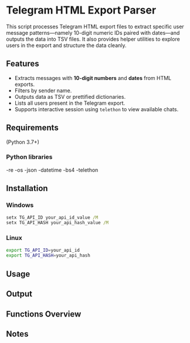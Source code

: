 
# Telegram HTML Export Parser

This script processes Telegram HTML export files to extract specific user message patterns—namely 10-digit numeric IDs paired with dates—and outputs the data into TSV files. It also provides helper utilities to explore users in the export and structure the data cleanly.

## Features

* Extracts messages with **10-digit numbers** and **dates** from HTML exports.
* Filters by sender name.
* Outputs data as TSV or prettified dictionaries.
* Lists all users present in the Telegram export.
* Supports interactive session using `telethon` to view available chats.

## Requirements

(Python 3.7+)

### Python libraries
-re
-os
-json
-datetime
-bs4
-telethon


## Installation
### Windows 
```cmd
setx TG_API_ID your_api_id_value /M
setx TG_API_HASH your_api_hash_value /M
```
### Linux
```bash
export TG_API_ID=your_api_id
export TG_API_HASH=your_api_hash
```
 
## Usage

## Output

## Functions Overview

## Notes
